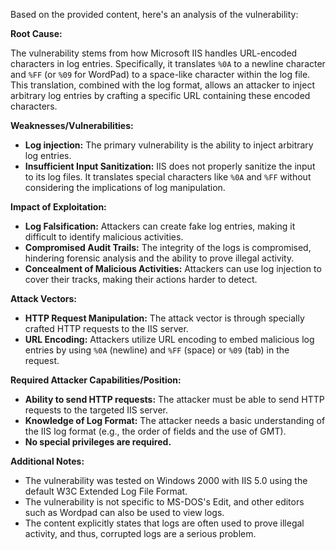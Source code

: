 Based on the provided content, here's an analysis of the vulnerability:

**Root Cause:**

The vulnerability stems from how Microsoft IIS handles URL-encoded characters in log entries. Specifically, it translates `%0A` to a newline character and `%FF` (or `%09` for WordPad) to a space-like character within the log file. This translation, combined with the log format, allows an attacker to inject arbitrary log entries by crafting a specific URL containing these encoded characters.

**Weaknesses/Vulnerabilities:**

- **Log injection:** The primary vulnerability is the ability to inject arbitrary log entries.
- **Insufficient Input Sanitization:** IIS does not properly sanitize the input to its log files. It translates special characters like `%0A` and `%FF` without considering the implications of log manipulation.

**Impact of Exploitation:**

- **Log Falsification:** Attackers can create fake log entries, making it difficult to identify malicious activities.
- **Compromised Audit Trails:** The integrity of the logs is compromised, hindering forensic analysis and the ability to prove illegal activity.
- **Concealment of Malicious Activities:** Attackers can use log injection to cover their tracks, making their actions harder to detect.

**Attack Vectors:**

- **HTTP Request Manipulation:** The attack vector is through specially crafted HTTP requests to the IIS server.
- **URL Encoding:** Attackers utilize URL encoding to embed malicious log entries by using `%0A` (newline) and `%FF` (space) or `%09` (tab) in the request.

**Required Attacker Capabilities/Position:**

- **Ability to send HTTP requests:** The attacker must be able to send HTTP requests to the targeted IIS server.
- **Knowledge of Log Format:** The attacker needs a basic understanding of the IIS log format (e.g., the order of fields and the use of GMT).
- **No special privileges are required.**

**Additional Notes:**

- The vulnerability was tested on Windows 2000 with IIS 5.0 using the default W3C Extended Log File Format.
- The vulnerability is not specific to MS-DOS's Edit, and other editors such as Wordpad can also be used to view logs.
- The content explicitly states that logs are often used to prove illegal activity, and thus, corrupted logs are a serious problem.